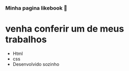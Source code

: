 ### Minha pagina likebook 👋

# venha conferir um de meus trabalhos 
- Html
- css
- Desenvolvido sozinho
